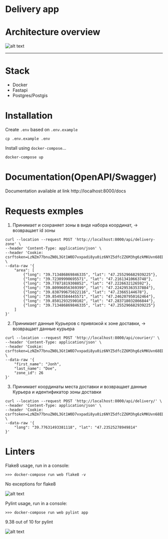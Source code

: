 # Delivery app


# Architecture overview

![alt text](https://i.imgur.com/UEesKCx.jpeg)


----

# Stack

* Docker
* Fastapi
* Postgres/Postgis

# Installation

Create `.env` based on `.env.example`

```
cp .env.example .env
```

Install using `docker-compose`...
```
docker-compose up
```

# Documentation(OpenAPI/Swagger)
Documentation available at link http://localhost:8000/docs

# Requests exmples

1) Принимает и сохраняет зоны в виде набора координат, -> возвращает id зоны
```
curl --location --request POST 'http://localhost:8000/api/delivery-zone' \
--header 'Content-Type: application/json' \
--header 'Cookie: csrftoken=LzNZm77bnuZN0L3Gt1W0D7vxpadi8yu0iz6NYZ5dfcZZ6M3hg6zkMKUvn68EDMnX' \
--data-raw '{
    "area": [
        {"long": "39.713486869846335", "lat": "47.255296682939225"},
        {"long": "39.72309990695571", "lat": "47.21613410663748"},
        {"long": "39.77871819308852", "lat": "47.2226632126592"},
        {"long": "39.80996056369399", "lat": "47.224295363537884"},
        {"long": "39.838799675022116", "lat": "47.23665144678"},
        {"long": "39.85493584445571", "lat": "47.246207950162464"},
        {"long": "39.85012932590102", "lat": "47.283718032866844"},
        {"long": "39.713486869846335", "lat": "47.255296682939225"}
    ]
}'
```

2) Принимает данные Курьеров с привязкой к зоне доставки, -> возвращает данные курьера
```
curl --location --request POST 'http://localhost:8000/api/courier/' \
--header 'Content-Type: application/json' \
--header 'Cookie: csrftoken=LzNZm77bnuZN0L3Gt1W0D7vxpadi8yu0iz6NYZ5dfcZZ6M3hg6zkMKUvn68EDMnX' \
--data-raw '{
    "first_name": "Jonh",
    "last_name": "Doe",
    "zone_id": 26
}'
```

3) Принимает координаты места доставки и возвращает данные Курьера и идентификатор зоны доставки
```
curl --location --request POST 'http://localhost:8000/api/delivery/' \
--header 'Content-Type: application/json' \
--header 'Cookie: csrftoken=LzNZm77bnuZN0L3Gt1W0D7vxpadi8yu0iz6NYZ5dfcZZ6M3hg6zkMKUvn68EDMnX' \
--data-raw '{
    "long": "39.77631493381118", "lat": "47.23525278949814"
}'
```
# Linters

Flake8 usage, run in a console:
```
>>> docker-compose run web flake8 -v
```
No exceptions for flake8

![alt text](https://i.imgur.com/OP4Nhpj.png)

Pylint usage, run in a console:
```
>>> docker-compose run web pylint app
```
9.38 out of 10 for pylint

![alt text](https://i.imgur.com/MQytquL.png)

